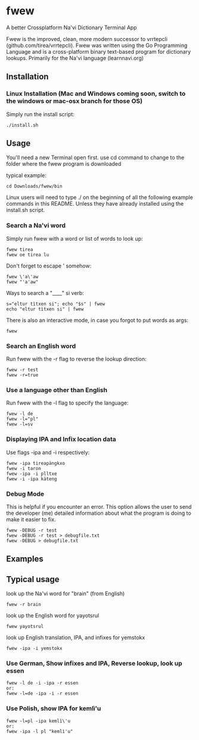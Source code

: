 # fwew
A better Crossplatform Na'vi Dictionary Terminal App

Fwew is the improved, clean, more modern successor to vrrtepcli (github.com/tirea/vrrtepcli). Fwew was written using the Go Programming Language and is a cross-platform binary text-based program for dictionary lookups. Primarily for the Na'vi language (learnnavi.org)

Installation
-----

### Linux Installation (Mac and Windows coming soon, switch to the windows or mac-osx branch for those OS)
Simply run the install script:

	./install.sh
	
Usage
-----

You'll need a new Terminal open first.
use cd command to change to the folder where the fwew program is downloaded

typical example:

	cd Downloads/fwew/bin

Linux users will need to type ./ on the beginning of all the following example commands in this README.
Unless they have already installed using the install.sh script.

### Search a Na'vi word
Simply run fwew with a word or list of words to look up:

	fwew tirea
	fwew oe tirea lu

Don't forget to escape ' somehow:

	fwew \'a\'aw
	fwew "'a'aw"

Ways to search a "____" si verb:

	s="eltur tìtxen si"; echo "$s" | fwew
	echo "eltur tìtxen si" | fwew

There is also an interactive mode, in case you forgot to put words as args:
	
	fwew

### Search an English word
Run fwew with the -r flag to reverse the lookup direction:

	fwew -r test
	fwew -r=true

### Use a language other than English
Run fwew with the -l flag to specify the language:

	fwew -l de
	fwew -l="pl"
	fwew -l=sv

### Displaying IPA and Infix location data
Use flags -ipa and -i respectively:

	fwew -ipa tireapängkxo
	fwew -i taron
	fwew -ipa -i plltxe
	fwew -i -ipa käteng

### Debug Mode 
This is helpful if you encounter an error. 
This option allows the user to send the developer (me) detailed information about what the program is doing to make it easier to fix.

	fwew -DEBUG -r test
	fwew -DEBUG -r test > debugfile.txt
	fwew -DEBUG > debugfile.txt

Examples
-----

## Typical usage
look up the Na'vi word for "brain" (from English)

	fwew -r brain

look up the English word for yayotsrul

	fwew yayotsrul

look up English translation, IPA, and infixes for yemstokx

	fwew -ipa -i yemstokx

### Use German, Show infixes and IPA, Reverse lookup, look up essen
	fwew -l de -i -ipa -r essen
    or:
	fwew -l=de -ipa -i -r essen

### Use Polish, show IPA for kemlì'u
	fwew -l=pl -ipa kemlì\'u
    or:
	fwew -ipa -l pl "kemlì'u"
